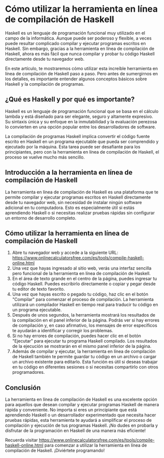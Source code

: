Cómo utilizar la herramienta en línea de compilación de Haskell
===============================================================

Haskell es un lenguaje de programación funcional muy utilizado en el campo de la informática. Aunque puede ser poderoso y flexible, a veces puede resultar complicado compilar y ejecutar programas escritos en Haskell. Sin embargo, gracias a la herramienta en línea de compilación de Haskell, ahora es más fácil que nunca compilar y probar tu código Haskell directamente desde tu navegador web.

En este artículo, te mostraremos cómo utilizar esta increíble herramienta en línea de compilación de Haskell paso a paso. Pero antes de sumergirnos en los detalles, es importante entender algunos conceptos básicos sobre Haskell y la compilación de programas.

¿Qué es Haskell y por qué es importante?
----------------------------------------

Haskell es un lenguaje de programación funcional que se basa en el cálculo lambda y está diseñado para ser elegante, seguro y altamente expresivo. Su sintaxis única y su enfoque en la inmutabilidad y la evaluación perezosa lo convierten en una opción popular entre los desarrolladores de software.

La compilación de programas Haskell implica convertir el código fuente escrito en Haskell en un programa ejecutable que pueda ser comprendido y ejecutado por la máquina. Esta tarea puede ser desafiante para los principiantes, pero con la herramienta en línea de compilación de Haskell, el proceso se vuelve mucho más sencillo.

Introducción a la herramienta en línea de compilación de Haskell
----------------------------------------------------------------

La herramienta en línea de compilación de Haskell es una plataforma que te permite compilar y ejecutar programas escritos en Haskell directamente desde tu navegador web, sin necesidad de instalar ningún software adicional en tu computadora. Esto es especialmente útil si estás aprendiendo Haskell o si necesitas realizar pruebas rápidas sin configurar un entorno de desarrollo completo.

Cómo utilizar la herramienta en línea de compilación de Haskell
---------------------------------------------------------------

1. Abre tu navegador web y accede a la siguiente URL: <https://www.onlinecalculatorsfree.com/es/tools/compile-haskell-online.html>
2. Una vez que hayas ingresado al sitio web, verás una interfaz sencilla pero funcional de la herramienta en línea de compilación de Haskell.
3. En el área de texto grande en el centro de la página, puedes ingresar tu código Haskell. Puedes escribirlo directamente o copiar y pegar desde tu editor de texto favorito.
4. Una vez que hayas escrito o pegado tu código, haz clic en el botón "Compilar" para comenzar el proceso de compilación. La herramienta utilizará un compilador Haskell en tiempo real para traducir tu código en un programa ejecutable.
5. Después de unos segundos, la herramienta mostrará los resultados de la compilación en el panel inferior de la página. Podrás ver si hay errores de compilación y, en caso afirmativo, los mensajes de error específicos te ayudarán a identificar y corregir los problemas.
6. Si no hay errores de compilación, puedes hacer clic en el botón "Ejecutar" para ejecutar tu programa Haskell compilado. Los resultados de la ejecución se mostrarán en el mismo panel inferior de la página.
7. Además de compilar y ejecutar, la herramienta en línea de compilación de Haskell también te permite guardar tu código en un archivo o cargar un archivo existente para editarlo. Esta función es útil si deseas trabajar en tu código en diferentes sesiones o si necesitas compartirlo con otros programadores.

Conclusión
----------

La herramienta en línea de compilación de Haskell es una excelente opción para aquellos que desean compilar y ejecutar programas Haskell de manera rápida y conveniente. No importa si eres un principiante que está aprendiendo Haskell o un desarrollador experimentado que necesita hacer pruebas rápidas, esta herramienta te ayudará a simplificar el proceso de compilación y ejecución de tus programas Haskell. ¡No dudes en probarla y disfrutar de la programación en Haskell de una manera más eficiente!

Recuerda visitar <https://www.onlinecalculatorsfree.com/es/tools/compile-haskell-online.html> para comenzar a utilizar la herramienta en línea de compilación de Haskell. ¡Diviértete programando!